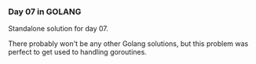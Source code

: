 ### Day 07 in GOLANG
Standalone solution for day 07. 

There probably won't be any other Golang solutions, but this problem was perfect to get used to handling goroutines.